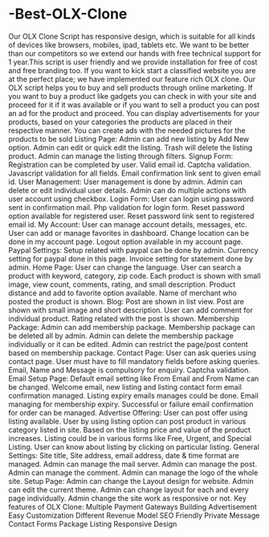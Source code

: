 # -Best-OLX-Clone
Our OLX Clone Script has responsive design, which is suitable for all kinds of devices like browsers, mobiles, ipad, tablets etc. We want to be better than our competitors so we extend our hands with free technical support for 1 year.This script is user friendly and we provide installation for free of cost and free branding too. If you want to kick start a classified website you are at the perfect place; we have implemented our feature rich OLX clone. Our OLX script helps you to buy and sell products through online marketing. If you want to buy a product like gadgets you can check in with your site and proceed for it if it was available or if you want to sell a product you can post an ad for the product and proceed. You can display advertisements for your products, based on your categories the products are placed in their respective manner. You can create ads with the needed pictures for the products to be sold
Listing Page:
Admin can add new listing by Add New option.
Admin can edit or quick edit the listing.
Trash will delete the listing product.
Admin can manage the listing through filters.
Signup Form:
Registration can be completed by user.
Valid email id.
Captcha validation.
Javascript validation for all fields.
Email confirmation link sent to given email id.
User Management:
User management is done by admin.
Admin can delete or edit individual user details.
Admin can do multiple actions with user account using checkbox.
Login Form:
User can login using password sent in confirmation mail.
Php validation for login form.
Reset password option available for registered user.
Reset password link sent to registered email id.
My Account:
User can manage account details, messages, etc.
User can add or manage favorites in dashboard.
Change location can be done in my account page.
Logout option available in my account page.
Paypal Settings:
Setup related with paypal can be done by admin.
Currency setting for paypal done in this page.
Invoice setting for statement done by admin.
Home Page:
User can change the language.
User can search a product with keyword, category, zip code.
Each product is shown with small image, view count, comments, rating, and small description.
Product distance and add to favorite option available.
Name of merchant who posted the product is shown.
Blog:
Post are shown in list view.
Post are shown with small image and short description.
User can add comment for individual product.
Rating related with the post is shown.
Membership Package:
Admin can add membership package.
Membership package can be deleted all by admin.
Admin can delete the membership package individually or it can be edited.
Admin can restrict the page/post content based on membership package.
Contact Page:
User can ask queries using contact page.
User must have to fill mandatory fields before asking queries.
Email, Name and Message is compulsory for enquiry.
Captcha validation.
Email Setup Page:
Default email setting like From Email and From Name can be changed.
Welcome email, new listing and listing contact form email confirmation managed.
Listing expiry emails manages could be done.
Email managing for membership expiry.
Successful or failure email confirmation for order can be managed.
Advertise Offering:
User can post offer using listing available.
User by using listing option can post product in various category listed in site.
Based on the listing price and value of the product increases.
Listing could be in various forms like Free, Urgent, and Special Listing.
User can know about listing by clicking on particular listing.
General Settings:
Site title, Site address, email address, date & time format are managed.
Admin can manage the mail server.
Admin can manage the post.
Admin can manage the comment.
Admin can manage the logo of the whole site.
Setup Page:
Admin can change the Layout design for website.
Admin can edit the current theme.
Admin can change layout for each and every page individually.
Admin change the site work as responsive or not.
Key features of OLX Clone:
 Multiple Payment Gateways
 Building Advertisement
 Easy Customization
 Different Revenue Model
 SEO Friendly
 Private Message
 Contact Forms
 Package Listing
 Responsive Design
